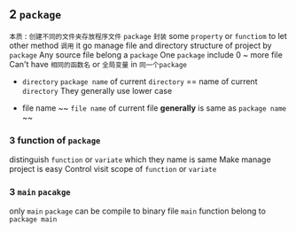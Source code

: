 ## 2 `package`
`本质` : `创建不同的文件夹存放程序文件` 
`package` `封装` some `property` or `functiom` to let other method `调用` it
go manage file and directory structure of project by `package` 
Any source file belong a `package` 
One `package` include 0 ~ more file
Can't have `相同的函数名` or `全局变量` in `同一个package` 

* `directory` 
`package name` of current `directory`   ==   name of current `directory` 
They generally use lower case

* file name
~~ `file name` of current file **generally** is same as `package name` ~~


### 3  function of `package` 
distinguish `function` or `variate` which they name is same
Make manage project is easy
Control visit scope of `function` or `variate` 


### 3  `main` `pacakge` 
only `main` `package` can be compile to binary file
`main` function belong to `package main` 
